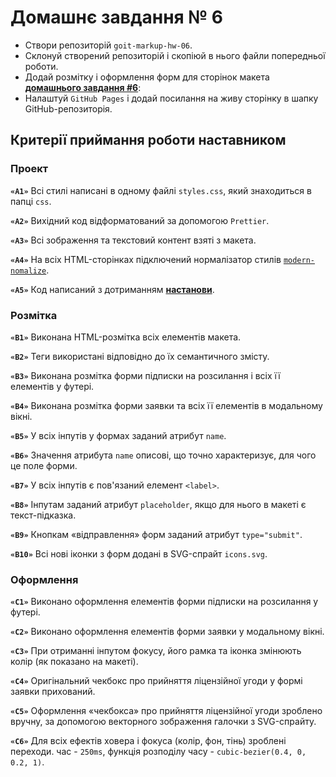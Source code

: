 # Домашнє завдання № 6

- Cтвори репозиторій `goit-markup-hw-06`.
- Склонуй створений репозиторій і скопіюй в нього файли попередньої роботи.
- Додай розмітку і оформлення форм для сторінок макета
  [**домашнього завдання #6**](<https://www.figma.com/file/oTYBECAN79dXy19hzWObO4/Web-Studio-(Version-2.1)?node-id=1%3A1821>):
- Налаштуй `GitHub Pages` і додай посилання на живу сторінку в шапку
  GitHub-репозиторія.

## Критерії приймання роботи наставником

### Проект

**`«A1»`** Всі стилі написані в одному файлі `styles.css`, який знаходиться в
папці `css`.

**`«A2»`** Вихідний код відформатований за допомогою `Prettier`.

**`«A3»`** Всі зображення та текстовий контент взяті з макета.

**`«A4»`** На всіх HTML-сторінках підключений нормалізатор стилів
[`modern-nomalize`](https://github.com/sindresorhus/modern-normalize).

**`«A5»`** Код написаний з дотриманням [**настанови**](https://codeguide.co/).

### Розмітка

**`«B1»`** Виконана HTML-розмітка всіх елементів макета.

**`«B2»`** Теги використані відповідно до їх семантичного змісту.

**`«B3»`** Виконана розмітка форми підписки на розсилання і всіх її елементів у
футері.

**`«B4»`** Виконана розмітка форми заявки та всіх її елементів в модальному
вікні.

**`«B5»`** У всіх інпутів у формах заданий атрибут `name`.

**`«B6»`** Значення атрибута `name` описові, що точно характеризує, для чого це
поле форми.

**`«B7»`** У всіх інпутів є пов'язаний елемент `<label>`.

**`«B8»`** Інпутам заданий атрибут `placeholder`, якщо для нього в макеті є
текст-підказка.

**`«B9»`** Кнопкам «відправлення» форм заданий атрибут `type="submit"`.

**`«B10»`** Всі нові іконки з форм додані в SVG-спрайт `icons.svg`.

### Оформлення

**`«C1»`** Виконано оформлення елементів форми підписки на розсилання у футері.

**`«C2»`** Виконано оформлення елементів форми заявки у модальному вікні.

**`«C3»`** При отриманні інпутом фокусу, його рамка та іконка змінюють колір (як
показано на макеті).

**`«C4»`** Оригінальний чекбокс про прийняття ліцензійної угоди у формі заявки
прихований.

**`«C5»`** Оформлення «чекбокса» про прийняття ліцензійної угоди зроблено
вручну, за допомогою векторного зображення галочки з SVG-спрайту.

**`«C6»`** Для всіх ефектів ховера і фокуса (колір, фон, тінь) зроблені
переходи. час - `250ms`, функція розподілу часу -
`cubic-bezier(0.4, 0, 0.2, 1)`.
